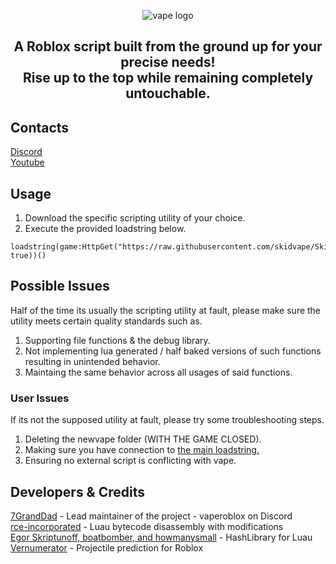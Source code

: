 <p align="center">
  <picture>
    <source media="(prefers-color-scheme: dark)" srcset="./README/vapelogo-white.png">
    <source media="(prefers-color-scheme: light)" srcset="./README/vapelogo-dark.png">
    <img alt="vape logo" src="./README/vapelogo.png">
  </picture>
</p>
<h2 align="center">
  A Roblox script built from the ground up for your precise needs!
  <br/>
  Rise up to the top while remaining completely untouchable.
</h2>

## Contacts
[Discord](https://discord.gg/ZqS836yx9k)
<br/>
[Youtube](https://youtube.com/c/7GrandDadVape)

## Usage
1. Download the specific scripting utility of your choice.
2. Execute the provided loadstring below.
```luau
loadstring(game:HttpGet("https://raw.githubusercontent.com/skidvape/SkidForRoblox/main/NewMainScript.lua", true))()
```

## Possible Issues
Half of the time its usually the scripting utility at fault, please make sure the utility meets certain quality standards such as.
1. Supporting file functions & the debug library.
2. Not implementing lua generated / half baked versions of such functions resulting in unintended behavior.
3. Maintaing the same behavior across all usages of said functions.
### User Issues
If its not the supposed utility at fault, please try some troubleshooting steps.
1. Deleting the newvape folder (WITH THE GAME CLOSED).
2. Making sure you have connection to [the main loadstring.](https://raw.githubusercontent.com/skidvape/SkidForRoblox/refs/heads/main/NewMainScript.lua)
3. Ensuring no external script is conflicting with vape.

## Developers & Credits
[7GrandDad](https://github.com/7GrandDadPGN) - Lead maintainer of the project - vaperoblox on Discord
<br/>
[rce-incorporated](https://github.com/rce-incorporated/Fiu) - Luau bytecode disassembly with modifications
<br/>
[Egor Skriptunoff, boatbomber, and howmanysmall](https://devforum.roblox.com/t/open-source-hashlib/416732/1) - HashLibrary for Luau
<br/>
[Vernumerator](https://devforum.roblox.com/t/predict-projectile-ballistics-including-gravity-and-motion/1842434) - Projectile prediction for Roblox
